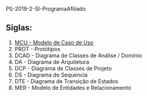 PS-2019-2-SI-ProgramaAfiliado

<h2>Siglas:</h2>
<ol>
<li><a href="https://drive.google.com/file/d/1xOXwuglL5jgCoaQdwDH_h375vWMd4HBk/view?usp=sharing" target="_blank">MCU  - Modelo de Caso de Uso</a></li>
<li>PROT - Protótipos</li>
<li>DCAD - Diagrama de Classes de Análise / Domínio</li>
<li>DA   - Diagrama de Arquitetura</li>
<li>DCP  - Diagrama de Classes de Projeto</li>
<li>DS   - Diagrama de Sequencia</li>
<li>DTE  - Diagrama de Transição de Estados</li>
<li>MER  - Modelo de Entidades e Relacionamento</li>
</ol>
